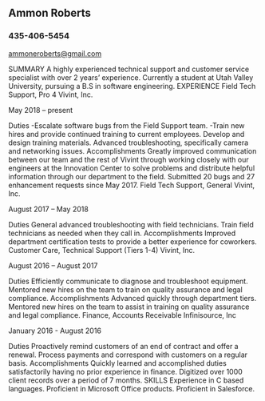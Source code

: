 ## Ammon Roberts
### 435-406-5454

ammoneroberts@gmail.com

SUMMARY
A highly experienced technical support and customer service specialist with over 2 years’ experience. Currently a student at Utah Valley University, pursuing a B.S in software engineering.
EXPERIENCE
Field Tech Support, Pro 4
Vivint, Inc.

May 2018 – present

Duties
-Escalate software bugs from the Field Support team.
-Train new hires and provide continued training to current employees.
Develop and design training materials.
Advanced troubleshooting, specifically camera and networking issues.
Accomplishments
Greatly improved communication between our team and the rest of Vivint through working closely with our engineers at the Innovation Center to solve problems and distribute helpful information through our department to the field.
Submitted 20 bugs and 27 enhancement requests since May 2017.
Field Tech Support, General
Vivint, Inc.

August 2017 – May 2018

Duties
General advanced troubleshooting with field technicians.
Train field technicians as needed when they call in.
Accomplishments
Improved department certification tests to provide a better experience for coworkers.
Customer Care, Technical Support (Tiers 1-4)
Vivint, Inc.

August 2016 – August 2017

Duties
Efficiently communicate to diagnose and troubleshoot equipment.
Mentored new hires on the team to train on quality assurance and legal compliance.
Accomplishments
Advanced quickly through department tiers.
Mentored new hires on the team to assist in training on quality assurance and legal compliance.
Finance, Accounts Receivable
Infinisource, Inc

January 2016 - August 2016

Duties
Proactively remind customers of an end of contract and offer a renewal.
Process payments and correspond with customers on a regular basis.
Accomplishments
Quickly learned and accomplished duties satisfactorily having no prior experience in finance.
Digitized over 1000 client records over a period of 7 months.
SKILLS
Experience in C based languages.
Proficient in Microsoft Office products.
Proficient in Salesforce.